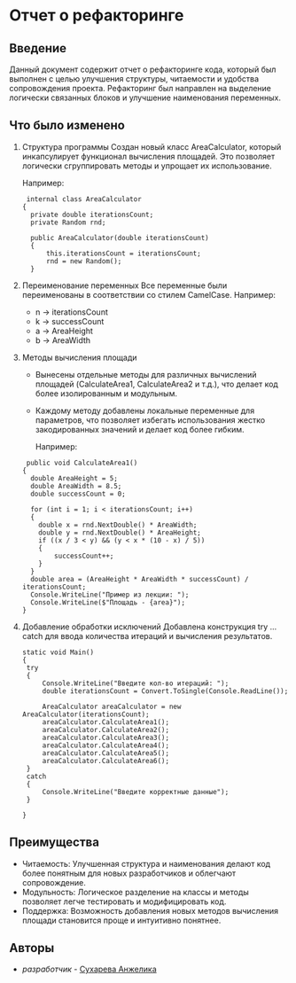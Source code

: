 # Отчет о рефакторинге

## Введение

Данный документ содержит отчет о рефакторинге кода, который был выполнен с целью улучшения структуры, читаемости и удобства сопровождения проекта. Рефакторинг был направлен на выделение логически связанных блоков и улучшение наименования переменных.

## Что было изменено

1. Структура программы
   Создан новый класс AreaCalculator, который инкапсулирует функционал вычисления площадей. Это позволяет логически сгруппировать методы и упрощает их использование.

   Например:

    ```
     internal class AreaCalculator
    {
      private double iterationsCount;
      private Random rnd;

      public AreaCalculator(double iterationsCount)
      {
          this.iterationsCount = iterationsCount;
          rnd = new Random();
      }
    ```

3. Переименование переменных
   Все переменные были переименованы в соответствии со стилем CamelCase. Например:
     - n -> iterationsCount
     - k -> successCount
     - a -> AreaHeight
     - b -> AreaWidth

4. Методы вычисления площади
   - Вынесены отдельные методы для различных вычислений площадей (CalculateArea1, CalculateArea2 и т.д.), что делает код более изолированным и модульным.
   - Каждому методу добавлены локальные переменные для параметров, что позволяет избегать использования жестко закодированных значений и делает код более гибким.
  
     Например:

    ```
     public void CalculateArea1()
    {
      double AreaHeight = 5;
      double AreaWidth = 8.5;
      double successCount = 0;

      for (int i = 1; i < iterationsCount; i++)
      {
        double x = rnd.NextDouble() * AreaWidth;
        double y = rnd.NextDouble() * AreaHeight;
        if ((x / 3 < y) && (y < x * (10 - x) / 5))
        {
            successCount++;
        }
      }
      double area = (AreaHeight * AreaWidth * successCount) / iterationsCount;
      Console.WriteLine("Пример из лекции: ");
      Console.WriteLine($"Площадь - {area}");
    }
    ```
  
3. Добавление обработки исключений
   Добавлена конструкция try ... catch для ввода количества итераций и вычисления результатов.

   ```
   static void Main()
   {
    try
    {
        Console.WriteLine("Введите кол-во итераций: ");
        double iterationsCount = Convert.ToSingle(Console.ReadLine());

        AreaCalculator areaCalculator = new AreaCalculator(iterationsCount);
        areaCalculator.CalculateArea1();
        areaCalculator.CalculateArea2();
        areaCalculator.CalculateArea3();
        areaCalculator.CalculateArea4();
        areaCalculator.CalculateArea5();
        areaCalculator.CalculateArea6();
    }
    catch
    {
        Console.WriteLine("Введите корректные данные");
    }
    
   }
   ```

## Преимущества

- Читаемость: Улучшенная структура и наименования делают код более понятным для новых разработчиков и облегчают сопровождение.
- Модульность: Логическое разделение на классы и методы позволяет легче тестировать и модифицировать код.
- Поддержка: Возможность добавления новых методов вычисления площади становится проще и интуитивно понятнее.

## Авторы
* *разработчик* - [Сухарева Анжелика](https://github.com/AngieReee) 
